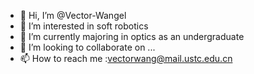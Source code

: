 - 👋 Hi, I’m @Vector-Wangel
- 👀 I’m interested in soft robotics 
- 🌱 I’m currently majoring in optics as an undergraduate
- 💞️ I’m looking to collaborate on ...
- 📫 How to reach me :vectorwang@mail.ustc.edu.cn

<!---
Vector-Wangel/Vector-Wangel is a ✨ special ✨ repository because its `README.md` (this file) appears on your GitHub profile.
You can click the Preview link to take a look at your changes.
--->
